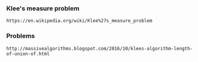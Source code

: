 ### Klee's measure problem

    https://en.wikipedia.org/wiki/Klee%27s_measure_problem

### Problems

    http://massivealgorithms.blogspot.com/2016/10/klees-algorithm-length-of-union-of.html
